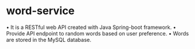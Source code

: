 # word-service
•	It is a RESTful web API created with Java Spring-boot framework.
•	Provide API endpoint to random words based on user preference.
•	Words are stored in the MySQL database.
